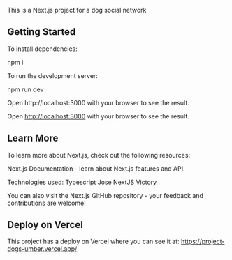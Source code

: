 This is a Next.js project for a dog social network

## Getting Started

To install dependencies:

npm i

To run the development server:

npm run dev

Open http://localhost:3000 with your browser to see the result.

Open [http://localhost:3000](http://localhost:3000) with your browser to see the result.

## Learn More

To learn more about Next.js, check out the following resources:

Next.js Documentation - learn about Next.js features and API.

Technologies used:
Typescript
Jose
NextJS
Victory

You can also visit the Next.js GitHub repository - your feedback and contributions are welcome!

## Deploy on Vercel

This project has a deploy on Vercel where you can see it at: https://project-dogs-umber.vercel.app/
